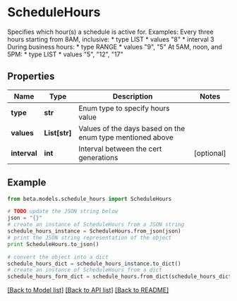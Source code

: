 # ScheduleHours

Specifies which hour(s) a schedule is active for. Examples:  Every three hours starting from 8AM, inclusive: * type LIST * values \"8\" * interval 3  During business hours: * type RANGE * values \"9\", \"5\"  At 5AM, noon, and 5PM: * type LIST * values \"5\", \"12\", \"17\" 

## Properties
Name | Type | Description | Notes
------------ | ------------- | ------------- | -------------
**type** | **str** | Enum type to specify hours value | 
**values** | **List[str]** | Values of the days based on the enum type mentioned above | 
**interval** | **int** | Interval between the cert generations | [optional] 

## Example

```python
from beta.models.schedule_hours import ScheduleHours

# TODO update the JSON string below
json = "{}"
# create an instance of ScheduleHours from a JSON string
schedule_hours_instance = ScheduleHours.from_json(json)
# print the JSON string representation of the object
print ScheduleHours.to_json()

# convert the object into a dict
schedule_hours_dict = schedule_hours_instance.to_dict()
# create an instance of ScheduleHours from a dict
schedule_hours_form_dict = schedule_hours.from_dict(schedule_hours_dict)
```
[[Back to Model list]](../README.md#documentation-for-models) [[Back to API list]](../README.md#documentation-for-api-endpoints) [[Back to README]](../README.md)


